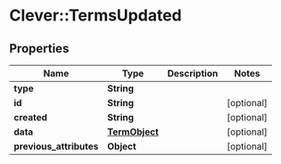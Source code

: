# Clever::TermsUpdated

## Properties
Name | Type | Description | Notes
------------ | ------------- | ------------- | -------------
**type** | **String** |  | 
**id** | **String** |  | [optional] 
**created** | **String** |  | [optional] 
**data** | [**TermObject**](TermObject.md) |  | [optional] 
**previous_attributes** | **Object** |  | [optional] 


